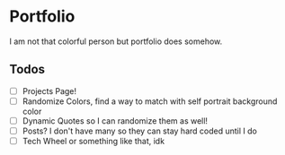 # Portfolio

I am not that colorful person but portfolio does somehow.

## Todos

- [ ] Projects Page!
- [ ] Randomize Colors, find a way to match with self portrait background color
- [ ] Dynamic Quotes so I can randomize them as well!
- [ ] Posts? I don't have many so they can stay hard coded until I do
- [ ] Tech Wheel or something like that, idk
